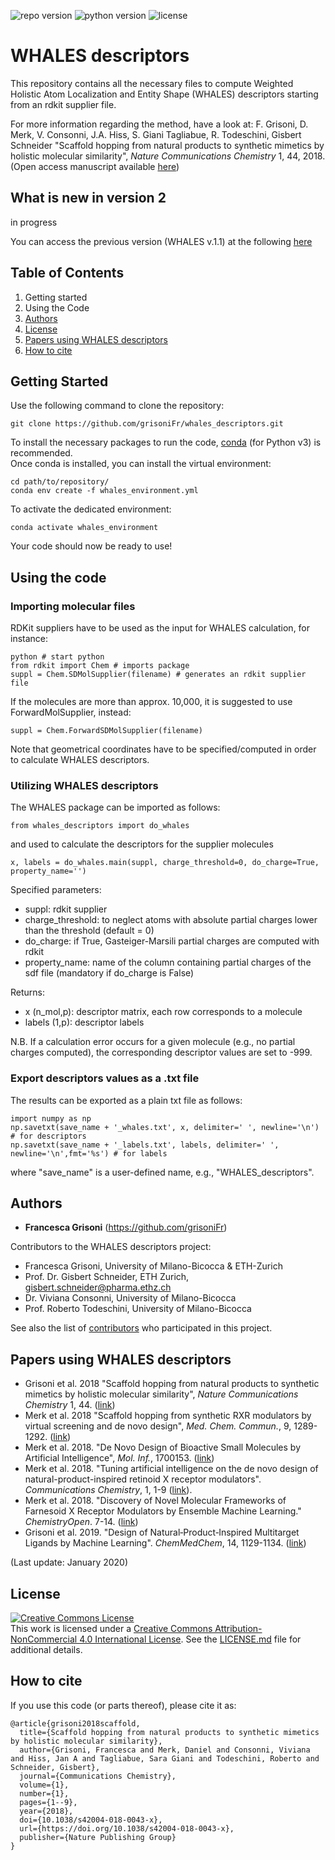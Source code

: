 ![repo version](https://img.shields.io/badge/Version-v.2.0-green)
![python version](https://img.shields.io/badge/python-v.3.6.8-blue)
![license](https://img.shields.io/badge/license-CC_BY_4.0-orange)


# WHALES descriptors

This repository contains all the necessary files to compute Weighted Holistic Atom Localization and Entity Shape (WHALES) descriptors starting from an rdkit supplier file.

For more information regarding the method, have a look at: F. Grisoni, D. Merk, V. Consonni, J.A. Hiss, S. Giani Tagliabue, R. Todeschini, Gisbert Schneider "Scaffold hopping from natural products to synthetic mimetics by holistic molecular similarity", *Nature Communications Chemistry* 1, 44, 2018. (Open access manuscript available [here](https://www.nature.com/articles/s42004-018-0043-x))


## What is new in version 2
in progress

You can access the previous version (WHALES v.1.1) at the following [here](https://github.com/grisoniFr/whales_descriptors/tree/v.1.1)

## Table of Contents
1. Getting started
2. Using the Code
3. [Authors](#authors)
4. [License](#license)
5. [Papers using WHALES descriptors](#papers) 
6. [How to cite](#cite) 



## Getting Started <a name="getting started"></a>

Use the following command to clone the repository:

```
git clone https://github.com/grisoniFr/whales_descriptors.git
```
To install the necessary packages to run the code, [conda](https://www.anaconda.com/download/) (for Python v3) is recommended.  <br /> 
Once conda is installed, you can install the virtual environment:
```
cd path/to/repository/
conda env create -f whales_environment.yml
```

To activate the dedicated environment:
```
conda activate whales_environment
```
Your code should now be ready to use!

## Using the code <a name="using the code"></a>

### Importing molecular files
RDKit suppliers have to be used as the input for WHALES calculation, for instance:

```
python # start python
from rdkit import Chem # imports package
suppl = Chem.SDMolSupplier(filename) # generates an rdkit supplier file
```
If the molecules are more than approx. 10,000, it is suggested to use ForwardMolSupplier, instead:
```
suppl = Chem.ForwardSDMolSupplier(filename) 
```
Note that geometrical coordinates have to be specified/computed in order to calculate WHALES descriptors.

### Utilizing WHALES descriptors
The WHALES package can be imported as follows:
```
from whales_descriptors import do_whales
```
and used to calculate the descriptors for the supplier molecules

```
x, labels = do_whales.main(suppl, charge_threshold=0, do_charge=True, property_name='')
```
Specified parameters:
* suppl: rdkit supplier
*    charge_threshold: to neglect atoms with absolute partial charges lower than the threshold (default = 0)
*    do_charge: if True, Gasteiger-Marsili partial charges are computed with rdkit
*    property_name: name of the column containing partial charges of the sdf file (mandatory if do_charge is False)

Returns:
* x (n_mol,p): descriptor matrix, each row corresponds to a molecule
* labels (1,p): descriptor labels

N.B. If a calculation error occurs for a given molecule (e.g., no partial charges computed), the corresponding descriptor values are set to -999. 

### Export descriptors values as a .txt file

The results can be exported as a plain txt file as follows:

```
import numpy as np
np.savetxt(save_name + '_whales.txt', x, delimiter=' ', newline='\n') # for descriptors
np.savetxt(save_name + '_labels.txt', labels, delimiter=' ', newline='\n',fmt='%s') # for labels
```
where "save_name" is a user-defined name, e.g., "WHALES_descriptors".

## Authors <a name="authors"></a>

* **Francesca Grisoni** (https://github.com/grisoniFr)

Contributors to the WHALES descriptors project:
* Francesca Grisoni, University of Milano-Bicocca & ETH-Zurich
* Prof. Dr. Gisbert Schneider, ETH Zurich, gisbert.schneider@pharma.ethz.ch
* Dr. Viviana Consonni, University of Milano-Bicocca
* Prof. Roberto Todeschini, University of Milano-Bicocca


See also the list of [contributors](https://github.com/FrancescaGrisoni/whales_descriptors/contributors) who participated in this project.

## Papers using WHALES descriptors <a name="papers"></a>

* Grisoni et al. 2018 "Scaffold hopping from natural products to synthetic mimetics by holistic molecular similarity", *Nature Communications Chemistry* 1, 44. ([link](https://www.nature.com/articles/s42004-018-0043-x))
* Merk et al. 2018 "Scaffold hopping from synthetic RXR modulators by virtual screening and de novo design", *Med. Chem. Commun.*, 9, 1289-1292. ([link](https://pubs.rsc.org/en/content/articlepdf/2018/md/c8md00134k))
* Merk et al. 2018. "De Novo Design of Bioactive Small Molecules by Artificial Intelligence", *Mol. Inf.*, 1700153. ([link](https://onlinelibrary.wiley.com/doi/epdf/10.1002/minf.201700153))
* Merk et al. 2018. "Tuning artificial intelligence on the de novo design of natural-product-inspired retinoid X receptor modulators". *Communications Chemistry*, 1, 1-9 ([link](https://www.nature.com/articles/s42004-018-0068-1)).
* Merk et al. 2018. "Discovery of Novel Molecular Frameworks of Farnesoid X Receptor Modulators by Ensemble Machine Learning." *ChemistryOpen*. 7-14. ([link](https://onlinelibrary.wiley.com/doi/full/10.1002/open.201800156))
* Grisoni et al. 2019. "Design of Natural‐Product‐Inspired Multitarget Ligands by Machine Learning". *ChemMedChem*, 14, 1129-1134. ([link](https://onlinelibrary.wiley.com/doi/abs/10.1002/cmdc.201900097))

(Last update: January 2020)

## License <a name="license"></a>

<a rel="license" href="http://creativecommons.org/licenses/by-nc/4.0/"><img alt="Creative Commons License" style="border-width:0" src="https://i.creativecommons.org/l/by-nc/4.0/88x31.png" /></a><br />This work is licensed under a <a rel="license" href="http://creativecommons.org/licenses/by-nc/4.0/">Creative Commons Attribution-NonCommercial 4.0 International License</a>.
See the [LICENSE.md](LICENSE.md) file for additional details. 

## How to cite <a name="cite"></a>
If you use this code (or parts thereof), please cite it as:

```
@article{grisoni2018scaffold,
  title={Scaffold hopping from natural products to synthetic mimetics by holistic molecular similarity},
  author={Grisoni, Francesca and Merk, Daniel and Consonni, Viviana and Hiss, Jan A and Tagliabue, Sara Giani and Todeschini, Roberto and Schneider, Gisbert},
  journal={Communications Chemistry},
  volume={1},
  number={1},
  pages={1--9},
  year={2018},
  doi={10.1038/s42004-018-0043-x},
  url={https://doi.org/10.1038/s42004-018-0043-x},
  publisher={Nature Publishing Group}
}
```

